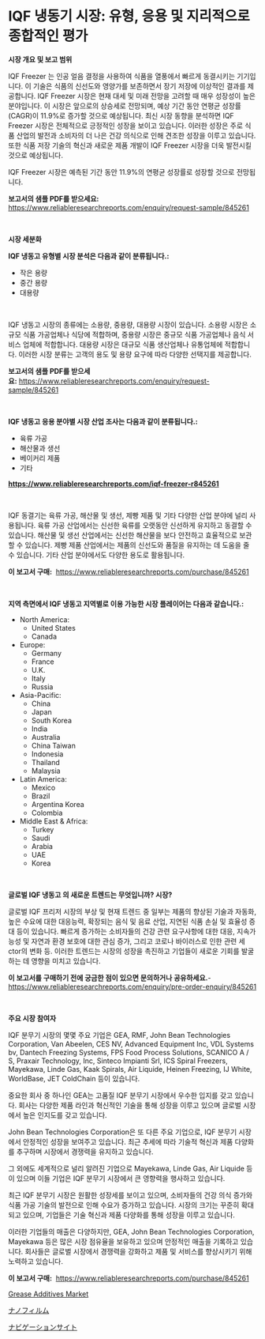 <p><h1>IQF 냉동기 시장: 유형, 응용 및 지리적으로 종합적인 평가</h1></p><p><strong>시장 개요 및 보고 범위</strong></p>
<p><p>IQF Freezer 는 인공 얼음 결정을 사용하여 식품을 열풍에서 빠르게 동결시키는 기기입니다. 이 기술은 식품의 신선도와 영양가를 보존하면서 장기 저장에 이상적인 결과를 제공합니다. IQF Freezer 시장은 현재 대세 및 미래 전망을 고려할 때 매우 성장성이 높은 분야입니다. 이 시장은 앞으로의 상승세로 전망되며, 예상 기간 동안 연평균 성장률(CAGR)이 11.9%로 증가할 것으로 예상됩니다. 최신 시장 동향을 분석하면 IQF Freezer 시장은 전체적으로 긍정적인 성장을 보이고 있습니다. 이러한 성장은 주로 식품 산업의 발전과 소비자의 더 나은 건강 의식으로 인해 견조한 성장을 이루고 있습니다. 또한 식품 저장 기술의 혁신과 새로운 제품 개발이 IQF Freezer 시장을 더욱 발전시킬 것으로 예상됩니다. </p><p>IQF Freezer 시장은 예측된 기간 동안 11.9%의 연평균 성장률로 성장할 것으로 전망됩니다.</p></p>
<p><strong>보고서의 샘플 PDF를 받으세요:</strong> <a href="https://www.reliableresearchreports.com/enquiry/request-sample/845261">https://www.reliableresearchreports.com/enquiry/request-sample/845261</a></p>
<p>&nbsp;</p>
<p><strong>시장 세분화</strong></p>
<p><strong>IQF 냉동고 유형별 시장 분석은 다음과 같이 분류됩니다.:</strong></p>
<p><ul><li>작은 용량</li><li>중간 용량</li><li>대용량</li></ul></p>
<p>&nbsp;</p>
<p><p>IQF 냉동고 시장의 종류에는 소용량, 중용량, 대용량 시장이 있습니다. 소용량 시장은 소규모 식품 가공업체나 식당에 적합하며, 중용량 시장은 중규모 식품 가공업체나 음식 서비스 업체에 적합합니다. 대용량 시장은 대규모 식품 생산업체나 유통업체에 적합합니다. 이러한 시장 분류는 고객의 용도 및 용량 요구에 따라 다양한 선택지를 제공합니다.</p></p>
<p><strong>보고서의 샘플 PDF를 받으세요:</strong>&nbsp;<a href="https://www.reliableresearchreports.com/enquiry/request-sample/845261">https://www.reliableresearchreports.com/enquiry/request-sample/845261</a></p>
<p>&nbsp;</p>
<p><strong> IQF 냉동고 응용 분야별 시장 산업 조사는 다음과 같이 분류됩니다.:</strong></p>
<p><ul><li>육류 가공</li><li>해산물과 생선</li><li>베이커리 제품</li><li>기타</li></ul></p>
<p><strong><a href="https://www.reliableresearchreports.com/iqf-freezer-r845261">https://www.reliableresearchreports.com/iqf-freezer-r845261</a></strong></p>
<p>&nbsp;</p>
<p><p>IQF 동결기는 육류 가공, 해산물 및 생선, 제빵 제품 및 기타 다양한 산업 분야에 널리 사용됩니다. 육류 가공 산업에서는 신선한 육류를 오랫동안 신선하게 유지하고 동결할 수 있습니다. 해산물 및 생선 산업에서는 신선한 해산물을 보다 안전하고 효율적으로 보관할 수 있습니다. 제빵 제품 산업에서는 제품의 신선도와 품질을 유지하는 데 도움을 줄 수 있습니다. 기타 산업 분야에서도 다양한 용도로 활용됩니다.</p></p>
<p><strong>이 보고서 구매:</strong>&nbsp; <a href="https://www.reliableresearchreports.com/purchase/845261">https://www.reliableresearchreports.com/purchase/845261</a></p>
<p>&nbsp;</p>
<p><strong>지역 측면에서 IQF 냉동고 지역별로 이용 가능한 시장 플레이어는 다음과 같습니다.:</strong></p>
<p><ul>
    <li>
        North America:
        <ul>
            <li>United States</li>
            <li>Canada</li>
        </ul>
    </li>
    <li>
        Europe:
        <ul>
            <li>Germany</li>
            <li>France</li>
            <li>U.K.</li>
            <li>Italy</li>
            <li>Russia</li>
        </ul>
    </li>
    <li>
        Asia-Pacific:
        <ul>
            <li>China</li>
            <li>Japan</li>
            <li>South Korea</li>
            <li>India</li>
            <li>Australia</li>
            <li>China Taiwan</li>
            <li>Indonesia</li>
            <li>Thailand</li>
            <li>Malaysia</li>
        </ul>
    </li>
    <li>
        Latin America:
        <ul>
            <li>Mexico</li>
            <li>Brazil</li>
            <li>Argentina Korea</li>
            <li>Colombia</li>
        </ul>
    </li>
    <li>
        Middle East & Africa:
        <ul>
            <li>Turkey</li>
            <li>Saudi</li>
            <li>Arabia</li>
            <li>UAE</li>
            <li>Korea</li>
        </ul>
    </li>
    </ul></p>
<p>&nbsp;</p>
<p><strong>글로벌 IQF 냉동고 의 새로운 트렌드는 무엇입니까? 시장?</strong></p>
<p><p>글로벌 IQF 프리저 시장의 부상 및 현재 트렌드 중 일부는 제품의 향상된 기술과 자동화, 높은 수요에 대한 대응능력, 확장되는 음식 및 음료 산업, 지연된 식품 손실 및 효율성 증대 등이 있습니다. 빠르게 증가하는 소비자들의 건강 관련 요구사항에 대한 대응, 지속가능성 및 자연과 환경 보호에 대한 관심 증가, 그리고 코로나 바이러스로 인한 관련 세ctor의 변화 등. 이러한 트렌드는 시장의 성장을 촉진하고 기업들이 새로운 기회를 발굴하는 데 영향을 미치고 있습니다.</p></p>
<p><strong>이 보고서를 구매하기 전에 궁금한 점이 있으면 문의하거나 공유하세요.</strong>- <a href="https://www.reliableresearchreports.com/enquiry/pre-order-enquiry/845261">https://www.reliableresearchreports.com/enquiry/pre-order-enquiry/845261</a></p>
<p>&nbsp;</p>
<p><strong>주요 시장 참여자</strong></p>
<p><p>IQF 분무기 시장의 몇몇 주요 기업은 GEA, RMF, John Bean Technologies Corporation, Van Abeelen, CES NV, Advanced Equipment Inc, VDL Systems bv, Dantech Freezing Systems, FPS Food Process Solutions, SCANICO A / S, Praxair Technology, Inc, Sinteco Impianti Srl, ICS Spiral Freezers, Mayekawa, Linde Gas, Kaak Spirals, Air Liquide, Heinen Freezing, IJ White, WorldBase, JET ColdChain 등이 있습니다. </p><p>중요한 회사 중 하나인 GEA는 고품질 IQF 분무기 시장에서 우수한 입지를 갖고 있습니다. 회사는 다양한 제품 라인과 혁신적인 기술을 통해 성장을 이루고 있으며 글로벌 시장에서 높은 인지도를 갖고 있습니다. </p><p>John Bean Technologies Corporation은 또 다른 주요 기업으로, IQF 분무기 시장에서 안정적인 성장을 보여주고 있습니다. 최근 추세에 따라 기술적 혁신과 제품 다양화를 추구하며 시장에서 경쟁력을 유지하고 있습니다. </p><p>그 외에도 세계적으로 널리 알려진 기업으로 Mayekawa, Linde Gas, Air Liquide 등이 있으며 이들 기업은 IQF 분무기 시장에서 큰 영향력을 행사하고 있습니다. </p><p>최근 IQF 분무기 시장은 원활한 성장세를 보이고 있으며, 소비자들의 건강 의식 증가와 식품 가공 기술의 발전으로 인해 수요가 증가하고 있습니다. 시장의 크기는 꾸준히 확대되고 있으며, 기업들은 기술 혁신과 제품 다양화를 통해 성장을 이루고 있습니다. </p><p>이러한 기업들의 매출은 다양하지만, GEA, John Bean Technologies Corporation, Mayekawa 등은 많은 시장 점유율을 보유하고 있으며 안정적인 매출을 기록하고 있습니다. 회사들은 글로벌 시장에서 경쟁력을 강화하고 제품 및 서비스를 향상시키기 위해 노력하고 있습니다.</p></p>
<p><strong>이 보고서 구매:</strong>&nbsp;&nbsp;<a href="https://www.reliableresearchreports.com/purchase/845261">https://www.reliableresearchreports.com/purchase/845261</a></p>
<p><p><a href="https://simplistic-meeting-7ee.notion.site/Grease-Additives-Market-Size-Share-Trends-Analysis-Report-By-Application-Regional-Outlook-Compe-846087ff7aba4518840e00c822956193">Grease Additives Market</a></p><p><a href="https://medium.com/@reyeshowell66/%E3%83%8A%E3%83%8E%E3%83%95%E3%82%A3%E3%83%AB%E3%83%A0%E5%B8%82%E5%A0%B4-%E5%B8%82%E5%A0%B4%E3%82%B7%E3%82%A7%E3%82%A2-%E5%B8%82%E5%A0%B4%E5%8B%95%E5%90%91-%E5%B0%86%E6%9D%A5%E3%81%AE%E6%88%90%E9%95%B7%E3%82%92%E6%8E%A2%E3%82%8B-569216756226">ナノフィルム</a></p><p><a href="https://medium.com/@jerrycurtis23/%E3%83%8A%E3%83%93%E3%82%B2%E3%83%BC%E3%82%B7%E3%83%A7%E3%83%B3%E3%82%B5%E3%82%A4%E3%83%88%E5%B8%82%E5%A0%B4%E8%A6%8B%E9%80%9A%E3%81%97-%E6%A5%AD%E7%95%8C%E6%A6%82%E8%A6%81%E3%81%8A%E3%82%88%E3%81%B3%E4%BA%88%E6%B8%AC-2024%E5%B9%B4%E3%81%8B%E3%82%892031%E5%B9%B4-394f0e8410c7">ナビゲーションサイト</a></p></p>